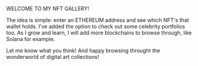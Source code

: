 WELCOME TO MY NFT GALLERY!

The idea is simple: enter an ETHEREUM address and see which NFT's that wallet holds. 
I've added the option to check out some celebrity portfolios too. 
As I grow and learn, I will add more blockchains to browse through, like Solana for example. 

Let me know what you think! And happy browsing throught the wonderworld of digital art collections!
